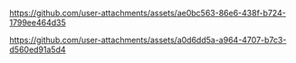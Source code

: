 


https://github.com/user-attachments/assets/ae0bc563-86e6-438f-b724-1799ee464d35


https://github.com/user-attachments/assets/a0d6dd5a-a964-4707-b7c3-d560ed91a5d4

